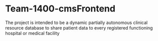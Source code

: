 # Team-1400-cmsFrontend
The project is intended to be a dynamic partially autonomous clinical resource database to share patient data to every registered functioning hospital or medical facility
